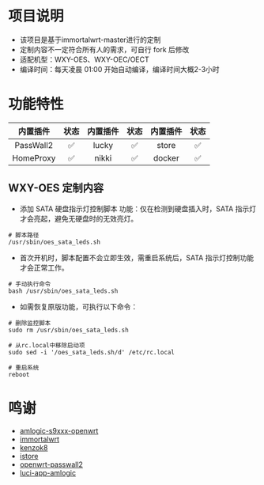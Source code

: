 # 项目说明
- 该项目是基于immortalwrt-master进行的定制
- 定制内容不一定符合所有人的需求，可自行 fork 后修改
- 适配机型：WXY-OES、WXY-OEC/OECT
- 编译时间：每天凌晨 01:00 开始自动编译，编译时间大概2-3小时

# 功能特性
| 内置插件                 | 状态 | 内置插件         | 状态 | 内置插件         | 状态 | 
|:------------------------:|:----:|:----------------:|:----:|:----------------:|:----:|
| PassWall2                 | ✅   | lucky                   | ✅   | store                 | ✅   |
| HomeProxy                | ✅   | nikki                       | ✅   | docker              | ✅   |


## WXY-OES 定制内容
- 添加 SATA 硬盘指示灯控制脚本
功能：仅在检测到硬盘插入时，SATA 指示灯才会亮起，避免无硬盘时的无效亮灯。

```shell
# 脚本路径
/usr/sbin/oes_sata_leds.sh
```
- 首次开机时，脚本配置不会立即生效，需重启系统后，SATA 指示灯控制功能才会正常工作。
```shell
# 手动执行命令
bash /usr/sbin/oes_sata_leds.sh
```
- 如需恢复原版功能，可执行以下命令：
```shell
# 删除监控脚本
sudo rm /usr/sbin/oes_sata_leds.sh

# 从rc.local中移除启动项
sudo sed -i '/oes_sata_leds.sh/d' /etc/rc.local

# 重启系统
reboot
```

# 鸣谢
- [amlogic-s9xxx-openwrt](https://github.com/ophub/amlogic-s9xxx-openwrt)
- [immortalwrt](https://github.com/immortalwrt/immortalwrt)
- [kenzok8](https://github.com/kenzok8/openwrt-packages)
- [istore](https://github.com/linkease/istore)
- [openwrt-passwall2](https://github.com/xiaorouji/openwrt-passwall2)
- [luci-app-amlogic](https://github.com/ophub/luci-app-amlogic)



